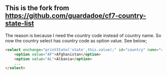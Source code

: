 ## This is the fork from https://github.com/guardadoe/cf7-country-state-list

The reason is because I need the country code instead of country name. So now the country select has country code as option value. See below;

```HTML
<select onchange="printState('state',this.value);" id="country" name="country">
    <option value="AF">Afghanistan</option>
    <option value="AL">Albania</option>
    ...
</select>
```